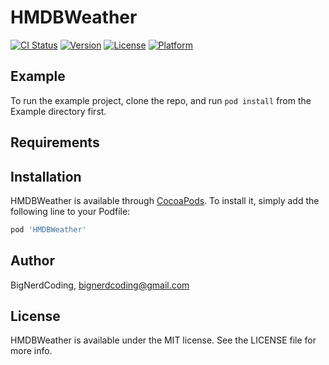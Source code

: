 # HMDBWeather

[![CI Status](http://img.shields.io/travis/BigNerdCoding/HMDBWeather.svg?style=flat)](https://travis-ci.org/BigNerdCoding/HMDBWeather)
[![Version](https://img.shields.io/cocoapods/v/HMDBWeather.svg?style=flat)](http://cocoapods.org/pods/HMDBWeather)
[![License](https://img.shields.io/cocoapods/l/HMDBWeather.svg?style=flat)](http://cocoapods.org/pods/HMDBWeather)
[![Platform](https://img.shields.io/cocoapods/p/HMDBWeather.svg?style=flat)](http://cocoapods.org/pods/HMDBWeather)

## Example

To run the example project, clone the repo, and run `pod install` from the Example directory first.

## Requirements

## Installation

HMDBWeather is available through [CocoaPods](http://cocoapods.org). To install
it, simply add the following line to your Podfile:

```ruby
pod 'HMDBWeather'
```

## Author

BigNerdCoding, bignerdcoding@gmail.com

## License

HMDBWeather is available under the MIT license. See the LICENSE file for more info.
